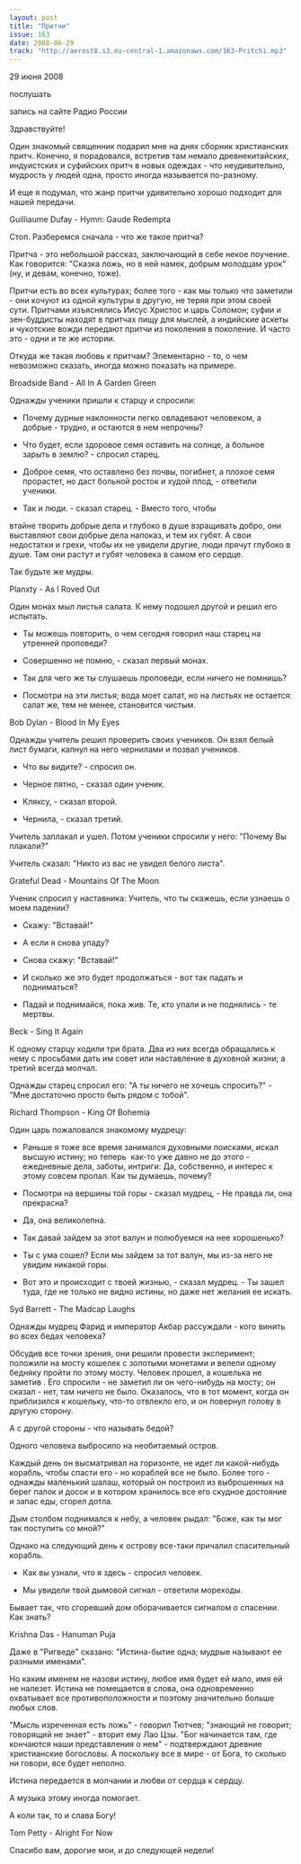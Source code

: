 ```yaml
---
layout: post
title: "Притчи"
issue: 163
date: 2008-06-29
track: "http://aerost8.s3.eu-central-1.amazonaws.com/163-Pritchi.mp3"
---
```


29 июня 2008

послушать

запись на сайте Радио России

Здравствуйте!

Один знакомый священник подарил мне на днях сборник христианских притч. Конечно, я порадовался, встретив там немало древнекитайских, индуистских и суфийских притч в новых одеждах - что неудивительно, мудрость у людей одна, просто иногда называется по-разному.

И еще я подумал, что жанр притчи удивительно хорошо подходит для нашей передачи.

Guilliaume Dufay - Hymn: Gaude Redempta

Стоп. Разберемся сначала - что же такое притча?

Притча - это небольшой рассказ, заключающий в себе некое поучение. Как говорится: "Сказка ложь, но в ней намек, добрым молодцам урок" (ну, и девам, конечно, тоже).

Притчи есть во всех культурах; более того - как мы только что заметили - они кочуют из одной культуры в другую, не теряя при этом своей сути. Притчами изъяснялись Иисус Христос и царь Соломон; суфии и зен-буддисты находят в притчах пищу для мыслей, а индийские аскеты и чукотские вожди передают притчи из поколения в поколение. И часто это - одни и те же истории.

Откуда же такая любовь к притчам? Элементарно - то, о чем невозможно сказать, иногда можно показать на примере.

Broadside Band - All In A Garden Green

Однажды ученики пришли к старцу и спросили:

- Почему дурные наклонности легко овладевают человеком, а добрые - трудно, и остаются в нем непрочны?

- Что будет, если здоровое семя оставить на солнце, а больное зарыть в землю? - спросил старец.

- Доброе семя, что оставлено без почвы, погибнет, а плохое семя прорастет, но даст больной росток и худой плод, - ответили ученики.

- Так и люди. - сказал старец. - Вместо того, чтобы

втайне творить добрые дела и глубоко в душе взращивать добро, они выставляют свои добрые дела напоказ, и тем их губят. А свои недостатки и грехи, чтобы их не увидели другие, люди прячут глубоко в душе. Там они растут и губят человека в самом его сердце.

Так будьте же мудры.

Planxty - As I Roved Out

Один монах мыл листья салата. К нему подошел другой и решил его испытать.

- Ты можешь повторить, о чем сегодня говорил наш старец на утренней проповеди?

- Совершенно не помню, - сказал первый монах.

- Так для чего же ты слушаешь проповеди, если ничего не помнишь?

- Посмотри на эти листья; вода моет салат, но на листьях не остается: салат же, тем не менее, становится чистым.

Bob Dylan - Blood In My Eyes

Однажды учитель решил проверить своих учеников. Он взял белый лист бумаги, капнул на него чернилами и позвал учеников.

- Что вы видите? - спросил он.

- Черное пятно, - сказал один ученик.

- Кляксу, - сказал второй.

- Чернила, - сказал третий.

Учитель заплакал и ушел. Потом ученики спросили у него: "Почему Вы плакали?"

Учитель сказал: "Никто из вас не увидел белого листа".

Grateful Dead - Mountains Of The Moon

Ученик спросил у наставника: Учитель, что ты скажешь, если узнаешь о моем падении?

- Скажу: "Вставай!"

- А если я снова упаду?

- Снова скажу: "Вставай!"

- И сколько же это будет продолжаться - вот так падать и подниматься?

- Падай и поднимайся, пока жив. Те, кто упали и не поднялись - те мертвы.

Beck - Sing It Again

К одному старцу ходили три брата. Два из них всегда обращались к нему с просьбами дать им совет или наставление в духовной жизни; а третий всегда молчал.

Однажды старец спросил его: "А ты ничего не хочешь спросить?" - "Мне достаточно просто быть рядом с тобой".

Richard Thompson - King Of Bohemia

Один царь пожаловался знакомому мудрецу:

- Раньше я тоже все время занимался духовными поисками, искал высшую истину; но теперь  как-то уже давно не до этого - ежедневные дела, заботы, интриги: Да, собственно, и интерес к этому совсем пропал. Как ты думаешь, почему?

- Посмотри на вершины той горы - сказал мудрец, - Не правда ли, она прекрасна?

- Да, она великолепна.

- Так давай зайдем за этот валун и полюбуемся на нее хорошенько?

- Ты с ума сошел? Если мы зайдем за тот валун, мы из-за него не увидим никакой горы.

- Вот это и происходит с твоей жизнью, - сказал мудрец. - Ты зашел туда, где не только не видно истины, но даже нет желания ее искать.

Syd Barrett - The Madcap Laughs

Однажды мудрец Фарид и император Акбар рассуждали - кого винить во всех бедах человека?

Обсудив все точки зрения, они решили провести эксперимент; положили на мосту кошелек с золотыми монетами и велели одному бедняку пройти по этому мосту. Человек прошел, а кошелька не заметив . Его спросили - не заметил ли он чего-нибудь на мосту; он сказал - нет, там ничего не было. Оказалось, что в тот момент, когда он приблизился к кошельку, что-то отвлекло его, и он повернул голову в другую сторону.

А с другой стороны - что называть бедой?

Одного человека выбросило на необитаемый остров.

Каждый день он высматривал на горизонте, не идет ли какой-нибудь корабль, чтобы спасти его - но кораблей все не было. Более того - однажды маленький шалаш, который он построил из выброшенных на берег палок и досок и в котором хранилось все его скудное достояние и запас еды, сгорел дотла.

Дым столбом поднимался к небу, а человек рыдал: "Боже, как ты мог так поступить со мной?"

Однако на следующий день к острову все-таки причалил спасительный корабль.

- Как вы узнали, что я здесь - спросил человек.

- Мы увидели твой дымовой сигнал - ответили мореходы.

Бывает так, что сгоревший дом оборачивается сигналом о спасении. Как знать?

Krishna Das - Hanuman Puja

Даже в "Ригведе" сказано: "Истина-бытие одна; мудрые называют ее разными именами".

Но каким именем не назови истину, любое имя будет ей мало, имя ей не налезет. Истина не помещается в слова, она одновременно охватывает все противоположности и поэтому значительно больше любых слов.

"Мысль изреченная есть ложь" - говорил Тютчев; "знающий не говорит; говорящий не знает" - вторит ему Лао Цзы. "Бог начинается там, где кончаются наши представления о нем" - подтверждают древние христианские богословы. А поскольку все в мире - от Бога, то сколько ни говори, все будет неполно.

Истина передается в молчании и любви от сердца к сердцу.

А музыка этому иногда помогает.

А коли так, то и слава Богу!

Tom Petty - Alright For Now

Спасибо вам, дорогие мои, и до следующей недели!
